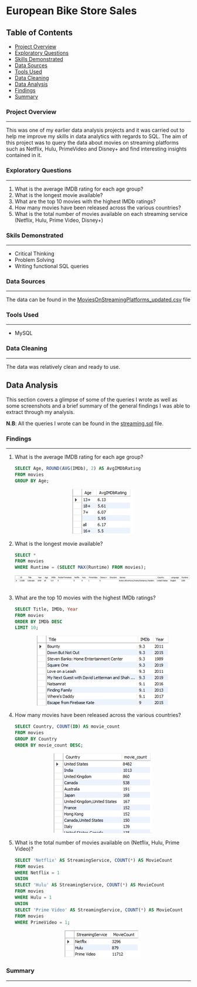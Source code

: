 # European Bike Store Sales
## Table of Contents
- [Project Overview](#project-overview)
- [Exploratory Questions](#exploratory-questions)
- [Skills Demonstrated](#skills-demonstrated)
- [Data Sources](#data-sources)
- [Tools Used](#tools-used)
- [Data Cleaning](#data-cleaning)
- [Data Analysis](#data-analysis)
- [Findings](#findings)
- [Summary](#summary)

### Project Overview
---
This was one of my earlier data analysis projects and it was carried out to help me improve my skills in data analytics with regards to SQL. The aim of this project was to query the data about movies on streaming platforms such as Netflix, Hulu, PrimeVideo and Disney+ and find interesting insights contained in it.
### Exploratory Questions
---
1. What is the average IMDB rating for each age group?
2. What is the longest movie available?
3. What are the top 10 movies with the highest IMDb ratings?
4. How many movies have been released across the various countries?
5. What is the total number of movies available on each streaming service (Netflix, Hulu, Prime Video, Disney+)
### Skils Demonstrated
---
- Critical Thinking
- Problem Solving
- Writing functional SQL queries
### Data Sources
---
The data can be found in the [MoviesOnStreamingPlatforms_updated.csv](MoviesOnStreamingPlatforms_updated.csv) file
### Tools Used
---
- MySQL
### Data Cleaning
---
The data was relatively clean and ready to use.
## Data Analysis
This section covers a glimpse of some of the queries I wrote as well as some screenshots and a brief summary of the general findings I was able to extract through my analysis.

**N.B**: All the queries I wrote can be found in the [streaming.sql](streaming.sql) file.
### Findings
---
1. What is the average IMDB rating for each age group?
   ```sql
   SELECT Age, ROUND(AVG(IMDb), 2) AS AvgIMDbRating
   FROM movies
   GROUP BY Age;
   ```
   <p align="center">
      <img src="agegroupIMDB.png">
   </p>
3. What is the longest movie available?
   ```sql
   SELECT *
   FROM movies
   WHERE Runtime = (SELECT MAX(Runtime) FROM movies);
   ```
   <p align="center">
      <img src="longestmovie.png">
   </p>
5. What are the top 10 movies with the highest IMDb ratings?
   ```sql
   SELECT Title, IMDb, Year
   FROM movies
   ORDER BY IMDb DESC
   LIMIT 10;
   ```
   <p align="center">
      <img src="top10IMDB.png">
   </p>
7. How many movies have been released across the various countries?
   ```sql
   SELECT Country, COUNT(ID) AS movie_count
   FROM movies
   GROUP BY Country
   ORDER BY movie_count DESC;
   ```
   <p align="center">
      <img src="countrymoviecount.png">
   </p>
9. What is the total number of movies available on (Netflix, Hulu, Prime Video)?
   ```sql
   SELECT 'Netflix' AS StreamingService, COUNT(*) AS MovieCount
   FROM movies
   WHERE Netflix = 1
   UNION
   SELECT 'Hulu' AS StreamingService, COUNT(*) AS MovieCount
   FROM movies
   WHERE Hulu = 1
   UNION
   SELECT 'Prime Video' AS StreamingService, COUNT(*) AS MovieCount
   FROM movies
   WHERE PrimeVideo = 1;
   ```
   <p align="center">
      <img src="platformcount.png">
   </p>
### Summary
---
